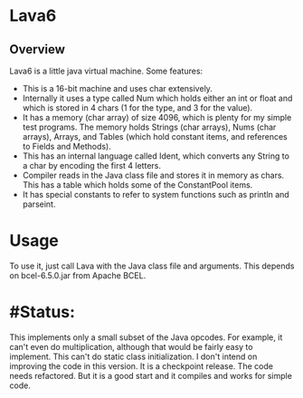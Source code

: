 # Lava6
## Overview
Lava6 is a little java virtual machine.  Some features:
- This is a 16-bit machine and uses char extensively.
- Internally it uses a type called Num which holds either an int or float and which is stored in 4 chars (1 for the type, and 3 for the value).  
- It has a memory (char array) of size 4096, which is plenty for my simple test programs.  The memory holds Strings (char arrays), Nums (char arrays), 
Arrays, and Tables (which hold constant items, and references to Fields and Methods).
- This has an internal language called Ident, which converts any String to a char by encoding the first 4 letters.
- Compiler reads in the Java class file and stores it in memory as chars.  This has a table which holds some of the ConstantPool items.
- It has special constants to refer to system functions such as println and parseint.

# Usage
To use it, just call Lava with the Java class file and arguments.  This depends on bcel-6.5.0.jar from Apache BCEL.

# #Status:
This implements only a small subset of the Java opcodes.  For example, it can't even do multiplication, although that would be fairly easy to implement. 
This can't do static class initialization.  I don't intend on improving the code in this version.  It is a checkpoint release.  The code needs refactored.
But it is a good start and it compiles and works for simple code.
